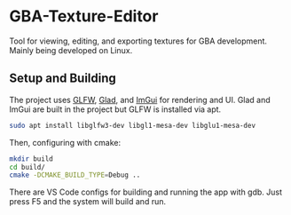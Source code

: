 # GBA-Texture-Editor
Tool for viewing, editing, and exporting textures for GBA development. Mainly being developed on Linux.

## Setup and Building
The project uses [GLFW](https://www.glfw.org/docs/3.3/quick.html), [Glad](https://glad.dav1d.de/), and [ImGui](https://github.com/ocornut/imgui/tree/v1.91.9b-docking) for rendering and UI. Glad and ImGui are built in the project but GLFW is installed via apt.

```bash
sudo apt install libglfw3-dev libgl1-mesa-dev libglu1-mesa-dev
```

Then, configuring with cmake:

```bash
mkdir build
cd build/
cmake -DCMAKE_BUILD_TYPE=Debug ..
```

There are VS Code configs for building and running the app with gdb. Just press F5 and the system will build and run.
